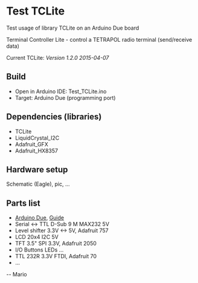 # Test TCLite
Test usage of library TCLite on an Arduino Due board

Terminal Controller Lite - control a TETRAPOL radio terminal (send/receive data)

Current TCLite: *Version 1.2.0 2015-04-07*

## Build
 - Open in Arduino IDE: Test_TCLite.ino
 - Target: Arduino Due (programming port)

## Dependencies (libraries)
 - TCLite
 - LiquidCrystal_I2C
 - Adafruit_GFX
 - Adafruit_HX8357

## Hardware setup
Schematic (Eagle), pic, ...

## Parts list
 - [Arduino Due](http://www.arduino.cc/en/Main/ArduinoBoardDue), [Guide](http://www.arduino.cc/en/Guide/ArduinoDue)
 - Serial <-> TTL D-Sub 9 M MAX232 5V
 - Level shifter 3.3V <-> 5V, Adafruit 757
 - LCD 20x4 I2C 5V
 - TFT 3.5" SPI 3.3V, Adafruit 2050
 - I/O Buttons LEDs ...
 - TTL 232R 3.3V FTDI, Adafruit 70
 - ...


-- Mario
